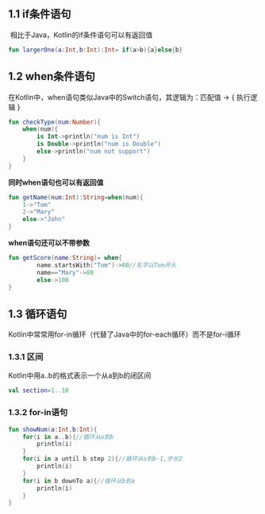 ## 1.1	if条件语句

​	相比于Java，Kotlin的if条件语句可以有返回值

```Kotlin
fun largerOne(a:Int,b:Int):Int= if(a>b){a}else{b}
```

## 1.2 	when条件语句

在Kotlin中，when语句类似Java中的Switch语句，其逻辑为：匹配值 -> { 执行逻辑 }

```kotlin
fun checkType(num:Number){
    when(num){
        is Int->println("num is Int")
        is Double->println("num is Double")
        else->println("num not support")
    }
}
```

**同时when语句也可以有返回值**

```Kotlin
fun getName(num:Int):String=when(num){
    1->"Tom"
    2->"Mary"
    else->"John"
}
```

**when语句还可以不带参数**

```Kotlin
fun getScore(name:String)= when{
        name.startsWith("Tom")->60//名字以Tom开头
        name=="Mary"->80
        else->100
}
```

## 1.3	循环语句

Kotlin中常常用for-in循环（代替了Java中的for-each循环）而不是for-i循环

### 1.3.1	区间

Kotlin中用a..b的格式表示一个从a到b的闭区间

```kotlin
val section=1..10
```

### 1.3.2	for-in语句

```kotlin
fun showNum(a:Int,b:Int){
    for(i in a..b){//循环从a到b
        println(i)
    }
    for(i in a until b step 2){//循环从a到b-1,步长2
        println(i)
    }
    for(i in b downTo a){//循环从b到a
        println(i)
    }
}
```

